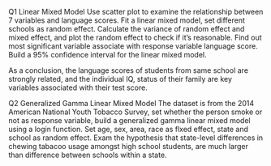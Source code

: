 Q1
Linear Mixed Model
Use scatter plot to examine the relationship between 7 variables and  language scores. 
Fit a linear mixed model, set different schools as random effect. 
Calculate the variance of random effect and mixed effect, and plot the random effect to check if it’s reasonable. 
Find out most significant variable associate with response variable language score. 
Build a 95% confidence interval for the linear mixed model. 

As a conclusion, the language scores of students from same school are strongly related, 
and the individual IQ, status of their family are key variables associated with their test score.

Q2 
Generalized Gamma Linear Mixed Model
The dataset is from the 2014 American National Youth Tobacco Survey, 
set whether the person smoke or not as response variable, 
build a generalized gamma linear mixed model using a login function.
Set age, sex, area, race as flxed effect, state and school as random effect.
Exam the hypothesis that state-level differences in chewing tabacoo usage amongst high school students, 
are much larger than difference between schools within a state. 